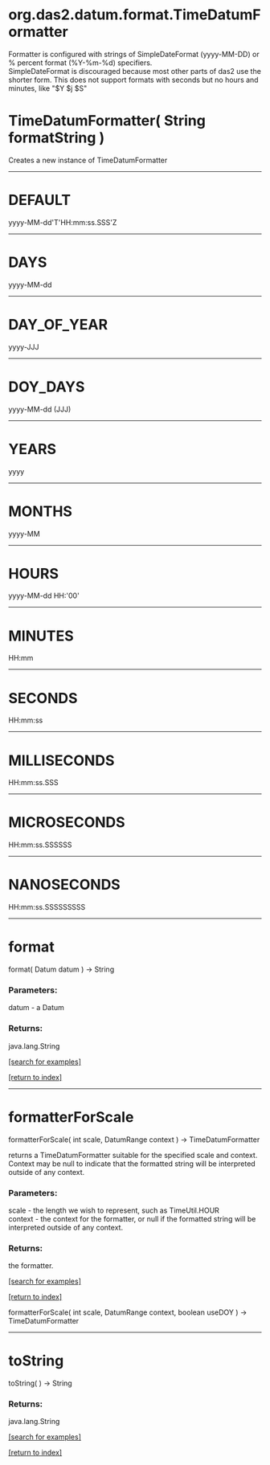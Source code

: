 # org.das2.datum.format.TimeDatumFormatter

Formatter is configured with strings of SimpleDateFormat (yyyy-MM-DD)
 or % percent format (%Y-%m-%d) specifiers.  
 SimpleDateFormat is discouraged because most other parts of das2 use the
 shorter form.
 This does not support formats with seconds but no hours and minutes, like "$Y $j $S"

# TimeDatumFormatter( String formatString )
Creates a new instance of TimeDatumFormatter

***
<a name="DEFAULT"></a>
# DEFAULT

yyyy-MM-dd'T'HH:mm:ss.SSS'Z

***
<a name="DAYS"></a>
# DAYS

yyyy-MM-dd

***
<a name="DAY_OF_YEAR"></a>
# DAY_OF_YEAR

yyyy-JJJ

***
<a name="DOY_DAYS"></a>
# DOY_DAYS

yyyy-MM-dd (JJJ)

***
<a name="YEARS"></a>
# YEARS

yyyy

***
<a name="MONTHS"></a>
# MONTHS

yyyy-MM

***
<a name="HOURS"></a>
# HOURS

yyyy-MM-dd HH:'00'

***
<a name="MINUTES"></a>
# MINUTES

HH:mm

***
<a name="SECONDS"></a>
# SECONDS

HH:mm:ss

***
<a name="MILLISECONDS"></a>
# MILLISECONDS

HH:mm:ss.SSS

***
<a name="MICROSECONDS"></a>
# MICROSECONDS

HH:mm:ss.SSSSSS

***
<a name="NANOSECONDS"></a>
# NANOSECONDS

HH:mm:ss.SSSSSSSSS

***
<a name="format"></a>
# format
format( Datum datum ) &rarr; String



### Parameters:
datum - a Datum

### Returns:
java.lang.String


<a href="https://github.com/autoplot/dev/search?q=format&unscoped_q=format">[search for examples]</a>

<a href="https://github.com/autoplot/documentation/blob/master/javadoc/index-all.md">[return to index]</a>

***
<a name="formatterForScale"></a>
# formatterForScale
formatterForScale( int scale, DatumRange context ) &rarr; TimeDatumFormatter

returns a TimeDatumFormatter suitable for the specified scale and context.
 Context may be null to indicate that the formatted string will be interpreted
 outside of any context.

### Parameters:
scale - the length we wish to represent, such as TimeUtil.HOUR
<br>context - the context for the formatter, or null if the formatted string
   will be interpreted outside of any context.

### Returns:
the formatter.

<a href="https://github.com/autoplot/dev/search?q=formatterForScale&unscoped_q=formatterForScale">[search for examples]</a>

<a href="https://github.com/autoplot/documentation/blob/master/javadoc/index-all.md">[return to index]</a>

formatterForScale( int scale, DatumRange context, boolean useDOY ) &rarr; TimeDatumFormatter<br>
***
<a name="toString"></a>
# toString
toString(  ) &rarr; String



### Returns:
java.lang.String


<a href="https://github.com/autoplot/dev/search?q=toString&unscoped_q=toString">[search for examples]</a>

<a href="https://github.com/autoplot/documentation/blob/master/javadoc/index-all.md">[return to index]</a>

